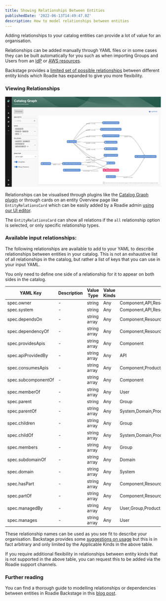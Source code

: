 ```yaml
---
title: Showing Relationships Between Entities
publishedDate: '2022-06-13T14:49:47.0Z'
description: How to model relationships between entities
---
```


Adding relationships to your catalog entities can provide a lot of value for an organisation. 

Relationships can be added manually through YAML files or in some cases they can be built automatically for you such as when importing Groups and Users from an [IdP](/docs/integrations/okta) or [AWS resources](/docs/integrations/aws-resources). 

Backstage provides a [limited set of possible relationships](https://backstage.io/docs/features/software-catalog/well-known-relations/) between different entity kinds which Roadie has expanded to give you more flexibility. 

### Viewing Relationships

![view_full_graph.png](../../integrations/catalog-graph/view_full_graph.png)

Relationships can be visualised through plugins like the [Catalog Graph plugin](/docs/integrations/catalog-graph) or through cards on an entity Overview page like `EntityRelationsCard` which can be easily added by a Roadie admin [using our UI editor](/docs/details/updating-the-ui).

The `EntityRelationsCard` can show all relations if the `all` relationship option is selected, or only specific relationship types.

### Available input relationships:

The following relationships are available to add to your YAML to describe relationships between entities in your catalog. This is not an exhaustive list of all relationships in the catalog, but rather a list of keys that you can use in your input YAML.

You only need to define one side of a relationship for it to appear on both sides in the catalog. 

| YAML Key            | Description | Value Type   | Value Kinds | Applicable Kinds                                      |
|---------------------|-------------|--------------|-------------|-------------------------------------------------------|
| spec.owner          | -           | string       | Any         | Component,API,Resource,System,Domain,Product,Template |
| spec.system         | -           | string       | Any         | Component,API,Resource,Product                        |
| spec.dependsOn      | -           | string array | Any         | Component,Resource,API,System,Domain,Product          |
| spec.dependencyOf   | -           | string array | Any         | Component,Resource,API,System,Domain,Product          |
| spec.providesApis   | -           | string array | Any         | Component                                             |
| spec.apiProvidedBy  | -           | string array | Any         | API                                                   |
| spec.consumesApis   | -           | string array | Any         | Component,Product                                     |
| spec.subcomponentOf | -           | string array | Any         | Component                                             |
| spec.memberOf       | -           | string array | Any         | User                                                  |
| spec.parent         | -           | string       | Any         | Group                                                 |
| spec.parentOf       | -           | string array | Any         | System,Domain,Product                                 |
| spec.children       | -           | string array | Any         | Group                                                 |
| spec.childOf        | -           | string array | Any         | System,Domain,Product                                 |
| spec.members        | -           | string array | Any         | Group                                                 |
| spec.subdomainOf    | -           | string array | Any         | Domain                                                |
| spec.domain         | -           | string array | Any         | System                                                |
| spec.hasPart        | -           | string array | Any         | Component,Resource,System,Domain,Product              |
| spec.partOf         | -           | string array | Any         | Component,Resource,API,System,Domain,Product          |
| spec.managedBy      | -           | string array | Any         | User,Group,Product                                    |
| spec.manages        | -           | string array | Any         | User                                                  |


These relationship names can be used as you see fit to describe your organisation. Backstage provides some [suggestions on usage](https://backstage.io/docs/features/software-catalog/well-known-relations/) but this is in fact arbitrary and only limited by the Applicable Kinds in the above table.

If you require additional flexibility in relationships between entity kinds that is not supported in the above table, you can request this to be added via the Roadie support channels. 

### Further reading

You can find a thorough guide to modelling relationships or dependencies between entities in Roadie Backstage in this [blog post](https://roadie.io/blog/modelling-software-backstage/).

